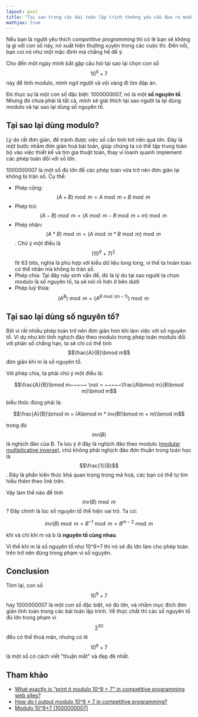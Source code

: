 ```yaml
---
layout: post
title: "Tại sao trong các bài toán lập trình thường yêu cầu đưa ra modulo của 10^9+7?"
mathjax: true
---
```

Nếu bạn là người yêu thích *competitive programming* thì có lẽ bạn sẽ không lạ gì với con số này, nó xuất hiện thường xuyên trong các cuộc thi. Đến nỗi, bạn coi nó như một mặc định mà chẳng hề đề ý.

Cho đến một ngày mình bắt gặp câu hỏi tại sao lại chọn con số $$10^9+7$$ này để tính modulo, mình ngớ người và vội vàng đi tìm đáp án.

Đó thực sự là một con số đặc biệt: 1000000007, nó là một **số nguyên tố**. Nhưng đó chưa phải là tất cả, mình sẽ giải thích tại sao người ta lại dùng modulo và tại sao lại dùng số nguyên tố.

## Tại sao lại dùng modulo?
Lý do rất đơn giản, để tránh được việc số cần tính trở nên quá lớn. Đây là một bước nhằm đơn giản hoá bài toán, giúp chúng ta có thể tập trung toàn bộ vào việc thiết kế và tìm gia thuật toán, thay vì loanh quanh implement các phép toán đối với số lớn.

1000000007 là một số đủ lớn để các phép toán vừa trở nên đơn giản lại không bị tràn số. Cụ thể:
- Phép cộng: $$ (A+B)\bmod m = A\bmod m + B\bmod m $$
- Phép trừ: $$(A-B)\bmod m = (A\bmod m - B\bmod m + m)\bmod m$$
- Phép nhân: $$(A*B)\bmod m = (A\bmod m * B\bmod m)\bmod m$$. Chú ý một điều là $$(10^9+7)^2$$ fit 63 bits, nghĩa là phù hợp với kiểu dữ liệu long long, vì thế ta hoàn toàn có thể nhân mà không lo tràn số.
- Phép chia: Tại đây nảy sinh vấn đề, đó là lý do tại sao người ta chọn modulo là số nguyên tố, ta sẽ nói rõ hơn ở bên dưới
- Phép luỹ thừa:
$$(A^B)\bmod m=(A^{B\bmod (m-1)})\bmod m$$


## Tại sao lại dùng số nguyên tố?
Bởi vì rất nhiều phép toán trở nên đơn giản hơn khi làm việc với số nguyên tố.
Ví dụ như khi tính nghịch đảo theo modulo trong phép toán modulo đối với phân số chẳng hạn, ta sẽ chỉ có thể tính $$\frac{A}{B}\bmod m$$ đơn giản khi m là số nguyên tố.

Với phép chia, ta phải chú ý một điều là:

$$\frac{A}{B}\bmod m~~~~~ \not = ~~~~~\frac{A\bmod m}{B\bmod m}\bmod m$$

biểu thức đúng phải là:

$$\frac{A}{B}\bmod m = (A\bmod m * inv(B)\bmod m + m)\bmod m$$ 

trong đó $$inv(B)$$ là nghịch đảo của B. Ta lưu ý ở đây là nghịch đảo theo modulo ([modular multiplicative inverse](https://en.wikipedia.org/wiki/Modular_multiplicative_inverse)), chứ không phải nghịch đảo đơn thuần trong toán học là $$\frac{1}{B}$$. Đây là phần kiến thức khá quan trọng trong mã hoá, các bạn có thể tự tìm hiểu thêm theo link trên.

Vậy làm thế nào để tính $$inv(B)\bmod m$$ ? Đây chính là lúc số nguyên tố thể hiện vai trò. Ta có:

$$ inv(B)\bmod m = B^{-1}\bmod m = B^{m-2}\bmod m $$ 

khi và chỉ khi m và b là **nguyên tố cùng nhau**. 

Vì thế khi m là số nguyên tố như 10^9+7 thì nó sẽ đủ lớn làm cho phép toán trên trở nên đúng trong phạm vi số nguyên.

## Conclusion
Tóm lại, con số $$10^9+7$$ hay 1000000007 là một con số đặc biệt, nó đủ lớn, và nhằm mục đích đơn giản tính toán trong các bài toán lập trình. Về thực chất thì các số nguyên tố đủ lớn trong phạm vi $$2^{30}$$ đều có thể thoả mãn, nhưng có lẽ $$10^9+7$$ là một số có cách viết "thuận mắt" và đẹp đẽ nhất.

## Tham khảo 
- [What exactly is "print it modulo 10^9 + 7" in competitive programming web sites?](https://www.quora.com/What-exactly-is-print-it-modulo-10-9-+-7-in-competitive-programming-web-sites)
- [How do I output modulo 10^9 + 7 in competitive programming?](https://www.quora.com/How-do-I-output-modulo-10-9-+-7-in-competitive-programming)
- [Modulo 10^9+7 (1000000007)](https://www.geeksforgeeks.org/modulo-1097-1000000007/)